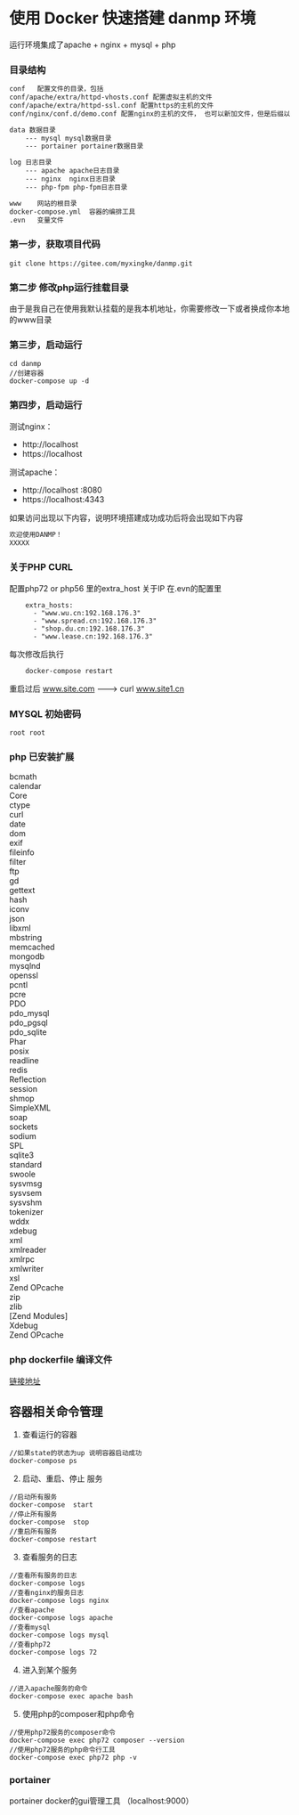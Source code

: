 # 使用 Docker 快速搭建 danmp 环境

运行环境集成了apache + nginx + mysql + php

### 目录结构

```markdown
conf   配置文件的目录，包括
conf/apache/extra/httpd-vhosts.conf 配置虚拟主机的文件
conf/apache/extra/httpd-ssl.conf 配置https的主机的文件
conf/nginx/conf.d/demo.conf 配置nginx的主机的文件， 也可以新加文件，但是后缀以.conf结尾

data 数据目录 
    --- mysql mysql数据目录 
    --- portainer portainer数据目录

log 日志目录
    --- apache apache日志目录
    --- nginx  nginx日志目录
    --- php-fpm php-fpm日志目录

www    网站的根目录
docker-compose.yml  容器的编排工具
.evn   变量文件

```

### 第一步，获取项目代码

```
git clone https://gitee.com/myxingke/danmp.git
```

### 第二步 修改php运行挂载目录
由于是我自己在使用我默认挂载的是我本机地址，你需要修改一下或者换成你本地的www目录

### 第三步，启动运行
```
cd danmp
//创建容器
docker-compose up -d
```

### 第四步，启动运行

测试nginx：
- http://localhost
- https://localhost

测试apache：
- http://localhost :8080
- https://localhost:4343

如果访问出现以下内容，说明环境搭建成功成功后将会出现如下内容
```markdown
欢迎使用DANMP！
XXXXX
```

### 关于PHP CURL
配置php72 or php56 里的extra_host 关于IP 在.evn的配置里
```
    extra_hosts:
      - "www.wu.cn:192.168.176.3"
      - "www.spread.cn:192.168.176.3"
      - "shop.du.cn:192.168.176.3"
      - "www.lease.cn:192.168.176.3"
```
每次修改后执行
```
    docker-compose restart
```
重启过后 www.site.com ---> curl www.site1.cn

### MYSQL 初始密码
```
root root
```


### php 已安装扩展
bcmath \
calendar \
Core \
ctype \
curl \
date \
dom \
exif \
fileinfo \
filter \
ftp \
gd \
gettext \
hash \
iconv \
json \
libxml \
mbstring \
memcached \
mongodb \
mysqlnd \
openssl \
pcntl \
pcre \
PDO \
pdo_mysql \
pdo_pgsql \
pdo_sqlite \
Phar \
posix \
readline \
redis \
Reflection \
session \
shmop \
SimpleXML \
soap \
sockets \
sodium \
SPL \
sqlite3 \
standard \
swoole \
sysvmsg \
sysvsem \
sysvshm \
tokenizer \
wddx \
xdebug \
xml \
xmlreader \
xmlrpc \
xmlwriter \
xsl \
Zend OPcache \
zip \
zlib \
[Zend Modules] \
Xdebug \
Zend OPcache

### php dockerfile 编译文件
[链接地址](https://gitee.com/myxingke/php7.2.11-dockerfile "链接地址")


## 容器相关命令管理

1. 查看运行的容器

```
//如果state的状态为up 说明容器启动成功
docker-compose ps
```
2. 启动、重启、停止 服务

```
//启动所有服务
docker-compose  start
//停止所有服务
docker-compose  stop
//重启所有服务
docker-compose restart
```
3. 查看服务的日志

```
//查看所有服务的日志
docker-compose logs
//查看nginx的服务日志
docker-compose logs nginx
//查看apache
docker-compose logs apache
//查看mysql
docker-compose logs mysql
//查看php72
docker-compose logs 72
```

4. 进入到某个服务

```
//进入apache服务的命令
docker-compose exec apache bash
```
5. 使用php的composer和php命令

```
//使用php72服务的composer命令
docker-compose exec php72 composer --version
//使用php72服务的php命令行工具
docker-compose exec php72 php -v  
```
### portainer
portainer docker的gui管理工具  （localhost:9000）